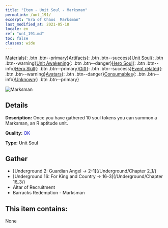 ```yaml
---
title: "Item - Unit Soul - Marksman"
permalink: /unt_191/
excerpt: "Era of Chaos  Marksman"
last_modified_at: 2021-05-18
locale: en
ref: "unt_191.md"
toc: false
classes: wide
---
```

 [Materials](/Items/){: .btn .btn--primary}[Artifacts](/Items/Artifacts/){: .btn .btn--success}[Unit Soul](/Items/UnitSoul/){: .btn .btn--warning}[Unit Awakening](/Items/UnitAwakening/){: .btn .btn--danger}[Hero Soul](/Items/HeroSoul/){: .btn .btn--info}[Hero Skill](/Items/HeroSkill/){: .btn .btn--primary}[Gift](/Items/Gift/){: .btn .btn--success}[Event related](/Items/Events/){: .btn .btn--warning}[Avatars](/Items/Avatars/){: .btn .btn--danger}[Consumables](/Items/Consumables/){: .btn .btn--info}[Unknown](/Items/Unknown/){: .btn .btn--primary}

 ![Marksman](/images/u/ti_nushou.jpg)

## Details
 **Description:** Once you have gathered 10 soul tokens you can summon a Marksman, an R aptitude unit.

 **Quality:** <span style="color: #0000CD">OK</span>

 **Type:** Unit Soul

## Gather

*    [Underground 2: Guardian Angel -> 2-1](/Underground/Chapter 2_1/) 
*    [Underground 16: For King and Country -> 16-3](/Underground/Chapter 16_3/) 
*    Altar of Recruitment 
*    Barracks Redemption - Marksman 

## This item contains:

  None

